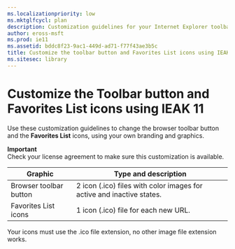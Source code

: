 ```yaml
---
ms.localizationpriority: low
ms.mktglfcycl: plan
description: Customization guidelines for your Internet Explorer toolbar button and Favorites List icons.
author: eross-msft
ms.prod: ie11
ms.assetid: bddc8f23-9ac1-449d-ad71-f77f43ae3b5c
title: Customize the toolbar button and Favorites List icons using IEAK 11 (Internet Explorer Administration Kit 11 for IT Pros)
ms.sitesec: library
---
```



# Customize the Toolbar button and Favorites List icons using IEAK 11
Use these customization guidelines to change the browser toolbar button and the **Favorites List** icons, using your own branding and graphics.

**Important**<br>Check your license agreement to make sure this customization is available.

|Graphic                |Type and description                                                  | 
|-----------------------|----------------------------------------------------------------------|
|Browser toolbar button |2 icon (.ico) files with color images for active and inactive states. | 
|Favorites List icons   |1 icon (.ico) file for each new URL. |

Your icons must use the .ico file extension, no other image file extension works.

